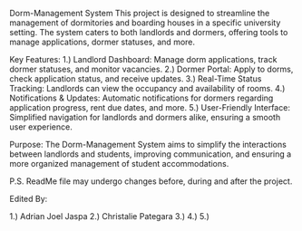 Dorm-Management System
This project is designed to streamline the management of dormitories and boarding houses in a specific university setting. The system caters to both landlords and dormers, offering tools to manage applications, dormer statuses, and more.

Key Features:
1.) Landlord Dashboard: Manage dorm applications, track dormer statuses, and monitor vacancies.
2.) Dormer Portal: Apply to dorms, check application status, and receive updates.
3.) Real-Time Status Tracking: Landlords can view the occupancy and availability of rooms.
4.) Notifications & Updates: Automatic notifications for dormers regarding application progress, rent due dates, and more.
5.) User-Friendly Interface: Simplified navigation for landlords and dormers alike, ensuring a smooth user experience.

Purpose:
The Dorm-Management System aims to simplify the interactions between landlords and students, improving communication, and ensuring a more organized management of student accommodations.

P.S. ReadMe file may undergo changes before, during and after the project.




Edited By:

1.) Adrian Joel Jaspa
2.) Christalie Pategara
3.)
4.)
5.)
